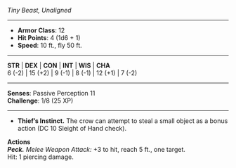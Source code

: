 _Tiny Beast, Unaligned_

---

- **Armor Class**: 12
- **Hit Points**: 4 (1d6 + 1)
- **Speed**: 10 ft., fly 50 ft.

---

**STR** | **DEX** | **CON** | **INT** | **WIS** | **CHA**  
6 (-2) | 15 (+2) | 9 (-1) | 8 (-1) | 12 (+1) | 7 (-2)

---

**Senses**: Passive Perception 11  
**Challenge**: 1/8 (25 XP)

---

- **Thief’s Instinct.** The crow can attempt to steal a small object as a bonus action (DC 10 Sleight of Hand check).

**Actions**  
_**Peck.**_ _Melee Weapon Attack:_ +3 to hit, reach 5 ft., one target.  
Hit: 1 piercing damage.
